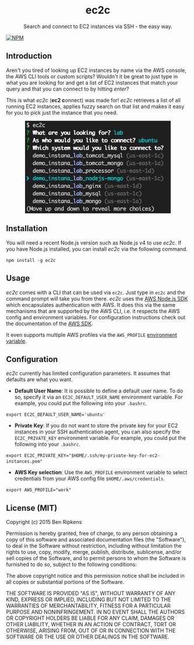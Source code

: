 <h1 align="center">ec2c</h1>
<p align="center">Search and connect to EC2 instances via SSH - the easy way.</p>

[![NPM](https://nodei.co/npm/ec2c.png?downloads=true&downloadRank=true)](https://nodei.co/npm/ec2c/)

## Introduction
Aren't you tired of looking up EC2 instances by name via the AWS console, the AWS CLI tools or custom scripts? Wouldn't it be great to just type in what you are looking for and get a list of EC2 instances that match your query and that you can connect to by hitting *enter*?

This is what *ec2c* (**ec2 c**onnect) was made for! *ec2c* retrieves a list of all running EC2 instances, applies fuzzy search on that list and makes it easy for you to pick just the instance that you need.

<p align="center">
  <img src="./screenshot.png"
       alt="Screenshot showing the CLI"
       width="400px"
       align="center"/>
</p>

## Installation
You will need a recent Node.js version such as Node.js v4 to use *ec2c*. If you have Node.js installed, you can install *ec2c* via the following command.

```
npm install -g ec2c
```

## Usage
*ec2c* comes with a CLI that can be used via `ec2c`. Just type in `ec2c` and the command prompt will take you from there. *ec2c* uses the [AWS Node.js SDK](https://github.com/aws/aws-sdk-js) which encapsulates authentication with AWS. It does this via the same mechanisms that are supported by the AWS CLI, i.e. it respects the AWS config and environment variables. For configuration instructions check out the documentation of the [AWS SDK](http://docs.aws.amazon.com/AWSJavaScriptSDK/guide/node-configuring.html).

It even supports multiple AWS profiles via the `AWS_PROFILE` [environment variable](http://docs.aws.amazon.com/AWSJavaScriptSDK/guide/node-configuring.html#Using_Profiles_with_the_SDK).

## Configuration
*ec2c* currently has limited configuration parameters. It assumes that defaults are what you want.

 - **Default User Name**: It is possible to define a default user name. To do so, specify it via an `EC2C_DEFAULT_USER_NAME` environment variable. For example, you could put the following into your `.bashrc`.

```
export EC2C_DEFAULT_USER_NAME='ubuntu'
```

- **Private Key**: If you do not want to store the private key for your EC2 instances in your SSH authentication agent, you can also specify the `EC2C_PRIVATE_KEY` environment variable. For example, you could put the following into your `.bashrc`.

```
export EC2C_PRIVATE_KEY="$HOME/.ssh/my-private-key-for-ec2-instances.pem"
```

- **AWS Key selection**: Use the `AWS_PROFILE` environment variable to select credentials from your AWS config file `$HOME/.aws/credentials`.

```
export AWS_PROFILE="work"
```

## License (MIT)

Copyright (c) 2015 Ben Ripkens

Permission is hereby granted, free of charge, to any person obtaining a copy
of this software and associated documentation files (the "Software"), to deal
in the Software without restriction, including without limitation the rights
to use, copy, modify, merge, publish, distribute, sublicense, and/or sell
copies of the Software, and to permit persons to whom the Software is
furnished to do so, subject to the following conditions:

The above copyright notice and this permission notice shall be included in
all copies or substantial portions of the Software.

THE SOFTWARE IS PROVIDED "AS IS", WITHOUT WARRANTY OF ANY KIND, EXPRESS OR
IMPLIED, INCLUDING BUT NOT LIMITED TO THE WARRANTIES OF MERCHANTABILITY,
FITNESS FOR A PARTICULAR PURPOSE AND NONINFRINGEMENT. IN NO EVENT SHALL THE
AUTHORS OR COPYRIGHT HOLDERS BE LIABLE FOR ANY CLAIM, DAMAGES OR OTHER
LIABILITY, WHETHER IN AN ACTION OF CONTRACT, TORT OR OTHERWISE, ARISING FROM,
OUT OF OR IN CONNECTION WITH THE SOFTWARE OR THE USE OR OTHER DEALINGS IN
THE SOFTWARE.
